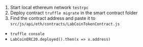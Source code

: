 1) Start local ethereum network `testrpc`
2) Deploy contract `truffle migrate` in the smart contract folder
3) Find the contract address and paste it to `src/js/api/eth/contracts/LabCoinTokenContract.js`
  - `truffle console`
  - `LabCoinERC20.deployed().then(x => x.address)`

